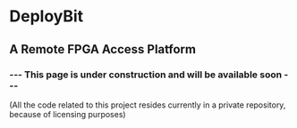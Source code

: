 # DeployBit
##  A Remote FPGA Access Platform
### --- This page is under construction and will be available soon ---
(All the code related to this project resides currently in a private repository, because of licensing purposes)
